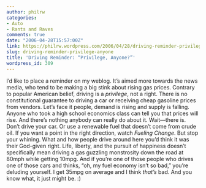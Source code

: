 ```yaml
---
author: philrw
categories:
- Auto
- Rants and Raves
comments: true
date: "2006-04-28T15:57:00Z"
link: https://philrw.wordpress.com/2006/04/28/driving-reminder-privilege-anyone/
slug: driving-reminder-privilege-anyone
title: 'Driving Reminder: “Privilege, Anyone?”'
wordpress_id: 309
---
```


I’d like to place a reminder on my weblog. It’s aimed more towards the news media, who tend to be making a big stink about rising gas prices. Contrary to popular American belief, driving is a _privilege_, not a right. There is no constitutional guarantee to driving a car or receiving cheap gasoline prices from vendors. Let’s face it people, demand is rising and supply is falling. Anyone who took a high school economics class can tell you that prices will rise. And there’s nothing anybody can really do about it. Wait—there is. Don’t drive your car. Or use a renewable fuel that doesn’t come from crude oil. If you want a point in the right direction, watch _Fueling Change_. But stop your whining. What and how people drive around here you’d think it was their God-given right. Life, liberty, and the pursuit of happiness doesn’t specifically mean driving a gas guzzling monstrosity down the road at 80mph while getting 10mpg. And if you’re one of those people who drives one of those cars and thinks, “oh, my fuel economy isn’t so bad,” you’re deluding yourself. I get 35mpg on average and I think _that’s_ bad. And you know what, it just might be. :)
